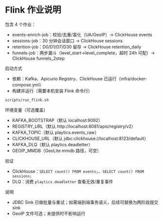 # Flink 作业说明

包含 4 个作业：
- events-enrich-job：校验/去重/富化（UA/GeoIP）→ ClickHouse events
- sessions-job：30 分钟会话窗口 → ClickHouse sessions
- retention-job：D0/D1/D7/D30 留存 → ClickHouse retention_daily
- funnels-job：两步漏斗（level_start→level_complete，超时 24h 可配）→ ClickHouse funnels_2step

启动方式
- 依赖：Kafka、Apicurio Registry、ClickHouse 已运行（infra/docker-compose.yml）
- 构建并运行（需要本机安装 Flink 命令行）
```bash
scripts/run_flink.sh
```
环境变量（可选覆盖）
- KAFKA_BOOTSTRAP（默认 localhost:9092）
- REGISTRY_URL（默认 http://localhost:8081/apis/registry/v2）
- KAFKA_TOPIC（默认 playtics.events_raw）
- CLICKHOUSE_URL（默认 jdbc:clickhouse://localhost:8123/default）
- KAFKA_DLQ（默认 playtics.deadletter）
- GEOIP_MMDB（GeoLite mmdb 路径，可空）

验证
- ClickHouse：`SELECT count() FROM events;`、`SELECT count() FROM sessions;`
- DLQ：消费 `playtics.deadletter` 查看无效/重复事件

说明
- JDBC Sink 已做批量与重试；如需端到端事务语义，后续可替换为两阶段提交 sink
- GeoIP 文件可选；未提供时不影响运行
